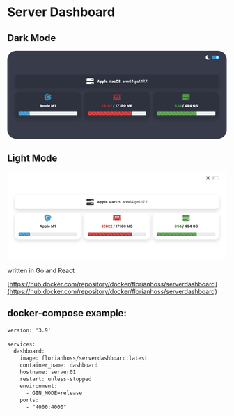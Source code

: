 # Server Dashboard

## Dark Mode

![screenshot](images/screenshot_dark.png)

## Light Mode

![screenshot](images/screenshot_light.png)

written in Go and React

[https://hub.docker.com/repository/docker/florianhoss/serverdashboard](https://hub.docker.com/repository/docker/florianhoss/serverdashboard)

## docker-compose example:

```
version: '3.9'

services:
  dashboard:
    image: florianhoss/serverdashboard:latest
    container_name: dashboard
    hostname: server01
    restart: unless-stopped
    environment:
      - GIN_MODE=release
    ports:
      - "4000:4000"
```

